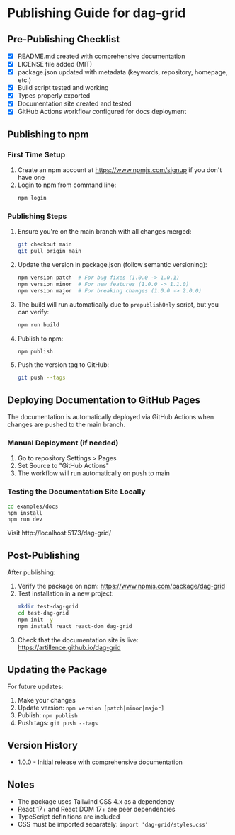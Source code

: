 # Publishing Guide for dag-grid

## Pre-Publishing Checklist

- [x] README.md created with comprehensive documentation
- [x] LICENSE file added (MIT)
- [x] package.json updated with metadata (keywords, repository, homepage, etc.)
- [x] Build script tested and working
- [x] Types properly exported
- [x] Documentation site created and tested
- [x] GitHub Actions workflow configured for docs deployment

## Publishing to npm

### First Time Setup

1. Create an npm account at https://www.npmjs.com/signup if you don't have one
2. Login to npm from command line:
   ```bash
   npm login
   ```

### Publishing Steps

1. Ensure you're on the main branch with all changes merged:
   ```bash
   git checkout main
   git pull origin main
   ```

2. Update the version in package.json (follow semantic versioning):
   ```bash
   npm version patch  # For bug fixes (1.0.0 -> 1.0.1)
   npm version minor  # For new features (1.0.0 -> 1.1.0)
   npm version major  # For breaking changes (1.0.0 -> 2.0.0)
   ```

3. The build will run automatically due to `prepublishOnly` script, but you can verify:
   ```bash
   npm run build
   ```

4. Publish to npm:
   ```bash
   npm publish
   ```

5. Push the version tag to GitHub:
   ```bash
   git push --tags
   ```

## Deploying Documentation to GitHub Pages

The documentation is automatically deployed via GitHub Actions when changes are pushed to the main branch.

### Manual Deployment (if needed)

1. Go to repository Settings > Pages
2. Set Source to "GitHub Actions"
3. The workflow will run automatically on push to main

### Testing the Documentation Site Locally

```bash
cd examples/docs
npm install
npm run dev
```

Visit http://localhost:5173/dag-grid/

## Post-Publishing

After publishing:

1. Verify the package on npm: https://www.npmjs.com/package/dag-grid
2. Test installation in a new project:
   ```bash
   mkdir test-dag-grid
   cd test-dag-grid
   npm init -y
   npm install react react-dom dag-grid
   ```
3. Check that the documentation site is live: https://artillence.github.io/dag-grid

## Updating the Package

For future updates:

1. Make your changes
2. Update version: `npm version [patch|minor|major]`
3. Publish: `npm publish`
4. Push tags: `git push --tags`

## Version History

- 1.0.0 - Initial release with comprehensive documentation

## Notes

- The package uses Tailwind CSS 4.x as a dependency
- React 17+ and React DOM 17+ are peer dependencies
- TypeScript definitions are included
- CSS must be imported separately: `import 'dag-grid/styles.css'`
